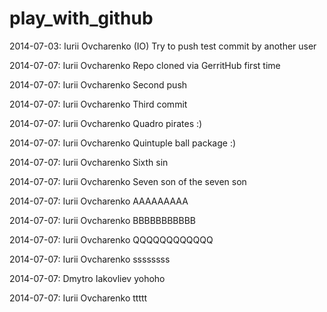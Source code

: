 play_with_github
================

2014-07-03: Iurii Ovcharenko (IO)
  Try to push test commit by another user

2014-07-07: Iurii Ovcharenko
  Repo cloned via GerritHub first time

2014-07-07: Iurii Ovcharenko
  Second push

2014-07-07: Iurii Ovcharenko
  Third commit

2014-07-07: Iurii Ovcharenko
  Quadro pirates :)

2014-07-07: Iurii Ovcharenko
  Quintuple ball package :)

2014-07-07: Iurii Ovcharenko
  Sixth sin

2014-07-07: Iurii Ovcharenko
  Seven son of the seven son

2014-07-07: Iurii Ovcharenko
  AAAAAAAAA

2014-07-07: Iurii Ovcharenko
  BBBBBBBBBBB

2014-07-07: Iurii Ovcharenko
  QQQQQQQQQQQQ

2014-07-07: Iurii Ovcharenko
  ssssssss

2014-07-07: Dmytro Iakovliev
  yohoho

2014-07-07: Iurii Ovcharenko
  ttttt

